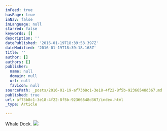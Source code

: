 ```yaml
---
inFeed: true
hasPage: true
inNav: false
inLanguage: null
starred: false
keywords: []
description: ''
datePublished: '2016-01-19T18:39:53.397Z'
dateModified: '2016-01-19T18:39:18.168Z'
title: ''
author: []
authors: []
publisher:
  name: null
  domain: null
  url: null
  favicon: null
sourcePath: _posts/2016-01-19-af73b8c1-3e18-4f22-8f5b-92366548d367.md
published: true
url: af73b8c1-3e18-4f22-8f5b-92366548d367/index.html
_type: Article

---
```

Whale Dock.
![](https://the-grid-user-content.s3-us-west-2.amazonaws.com/6e7455a2-0dcf-4519-b79c-09f560118553.jpg)